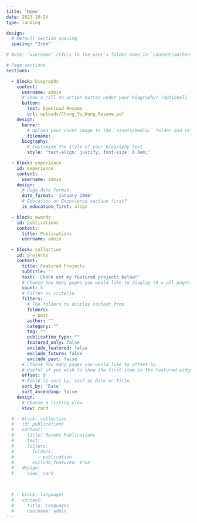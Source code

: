 ```yaml
---
title: 'Home'
date: 2023-10-24
type: landing

design:
  # Default section spacing
  spacing: "2rem"

# Note: `username` refers to the user's folder name in `content/authors/`

# Page sections
sections:

  - block: biography
    content:
      username: admin
      # Show a call-to-action button under your biography? (optional)
      button:
        text: Download Resume
        url: uploads/Chung_Yu_Wang_Resume.pdf
    design:
      banner:
        # Upload your cover image to the `assets/media/` folder and reference it here
        filename: 
      biography:
        # Customize the style of your biography text
        style: 'text-align: justify; font-size: 0.8em;'

  - block: experience
    id: experience
    content:
      username: admin
    design:
      # Hugo date format
      date_format: 'January 2006'
      # Education or Experience section first?
      is_education_first: align

  - block: awards
    id: publications
    content:
      title: Publications
      username: admin

  - block: collection
    id: projects
    content:
      title: Featured Projects
      subtitle: ''
      text: 'Check out my featured projects below!'
      # Choose how many pages you would like to display (0 = all pages)
      count: 5
      # Filter on criteria
      filters:
        # The folders to display content from
        folders:
          - post
        author: ""
        category: ""
        tag: ""
        publication_type: ""
        featured_only: false
        exclude_featured: false
        exclude_future: false
        exclude_past: false
      # Choose how many pages you would like to offset by
      # Useful if you wish to show the first item in the Featured widget
      offset: 0
      # Field to sort by, such as Date or Title
      sort_by: 'Date'
      sort_ascending: false
    design:
      # Choose a listing view
      view: card

  # - block: collection
  #   id: publications
  #   content:
  #     title: Recent Publications
  #     text: 
  #     filters:
  #       folders:
  #         - publication
  #       exclude_featured: true
  #   design:
  #     view: card

  

  # - block: languages
  #   content:
  #     title: Languages
  #     username: admin
---
```


